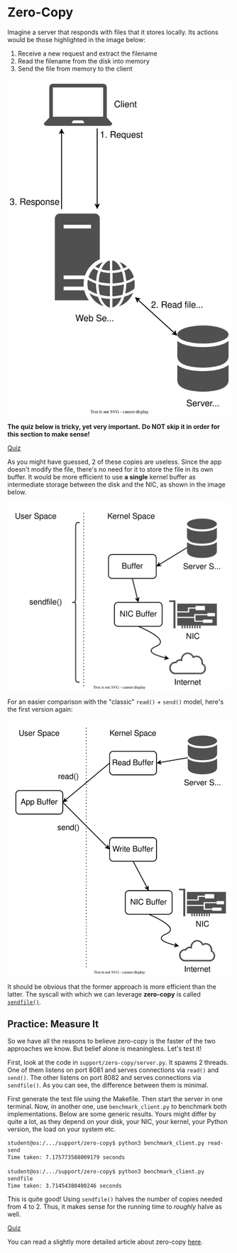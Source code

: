 # Zero-Copy

Imagine a server that responds with files that it stores locally.
Its actions would be those highlighted in the image below:

1. Receive a new request and extract the filename
1. Read the filename from the disk into memory
1. Send the file from memory to the client

![Client-Server Steps](../media/client-server-file.svg)

**The quiz below is tricky, yet very important.**
**Do NOT skip it in order for this section to make sense!**

[Quiz](../quiz/server-copies.md)

As you might have guessed, 2 of these copies are useless.
Since the app doesn't modify the file, there's no need for it to store the file in its own buffer.
It would be more efficient to use **a single** kernel buffer as intermediate storage between the disk and the NIC, as shown in the image below.

![Server Copies - Zero-Copy](../media/server-copies-zero-copy.svg)

For an easier comparison with the "classic" `read()` + `send()` model, here's the first version again:

![Server Copies - Read-Send](../media/server-copies-normal.svg)

It should be obvious that the former approach is more efficient than the latter.
The syscall with which we can leverage **zero-copy** is called [`sendfile()`](https://man7.org/linux/man-pages/man2/sendfile.2.html).

## Practice: Measure It

So we have all the reasons to believe zero-copy is the faster of the two approaches we know.
But belief alone is meaningless.
Let's test it!

First, look at the code in `support/zero-copy/server.py`.
It spawns 2 threads.
One of them listens on port 8081 and serves connections via `read()` and `send()`.
The other listens on port 8082 and serves connections via `sendfile()`.
As you can see, the difference between them is minimal.

First generate the test file using the Makefile.
Then start the server in one terminal.
Now, in another one, use `benchmark_client.py` to benchmark both implementations.
Below are some generic results.
Yours might differ by quite a lot, as they depend on your disk, your NIC, your kernel, your Python version, the load on your system etc.

```console
student@os:/.../support/zero-copy$ python3 benchmark_client.py read-send
Time taken: 7.175773588009179 seconds

student@os:/.../support/zero-copy$ python3 benchmark_client.py sendfile
Time taken: 3.71454380400246 seconds
```

This is quite good!
Using `sendfile()` halves the number of copies needed from 4 to 2.
Thus, it makes sense for the running time to _roughly_ halve as well.

[Quiz](../quiz/fewer-than-2-copies.md)

You can read a slightly more detailed article about zero-copy [here](https://developer.ibm.com/articles/j-zerocopy/).
